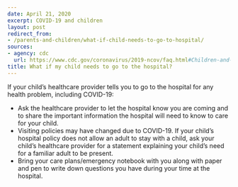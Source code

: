 ```yaml
---
date: April 21, 2020
excerpt: COVID-19 and children
layout: post
redirect_from:
- /parents-and-children/what-if-child-needs-to-go-to-hospital/
sources:
- agency: cdc
  url: https://www.cdc.gov/coronavirus/2019-ncov/faq.html#Children-and-Youth-with-Special-Healthcare-Needs
title: What if my child needs to go to the hospital?
---
```


If your child’s healthcare provider tells you to go to the hospital for any health problem, including COVID-19:

- Ask the healthcare provider to let the hospital know you are coming and to share the important information the hospital will need to know to care for your child.
- Visiting policies may have changed due to COVID-19. If your child’s hospital policy does not allow an adult to stay with a child, ask your child’s healthcare provider for a statement explaining your child’s need for a familiar adult to be present.
- Bring your care plans/emergency notebook with you along with paper and pen to write down questions you have during your time at the hospital.